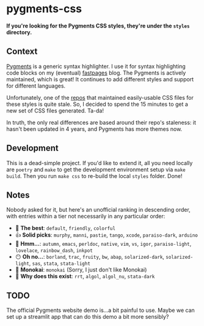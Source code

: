 # pygments-css

**If you're looking for the Pygments CSS styles, they're under the `styles` directory.**

## Context

[Pygments](https://pygments.org/) is a generic syntax highlighter.
I use it for syntax highlighting code blocks on my (eventual) [fastpages](https://github.com/fastai/fastpages) blog.
The Pygments is actively maintained, which is great!
It continues to add different styles and support for different languages.

Unfortunately, one of the [repos](https://github.com/richleland/pygments-css) that maintained easily-usable CSS files for these styles is quite stale.
So, I decided to spend the 15 minutes to get a new set of CSS files generated.
Ta-da!

In truth, the only real differences are based around their repo's staleness: it hasn't been updated in 4 years, and Pygments has more themes now. 

## Development

This is a dead-simple project. 
If you'd like to extend it, all you need locally are `poetry` and `make` to get the development environment setup via `make build`. 
Then you run `make css` to re-build the local `styles` folder. 
Done!

## Notes

Nobody asked for it, but here's an unofficial ranking in descending order, with entries within a tier not necessarily in any particular order:

- 🥇 **The best**: `default`, `friendly`, `colorful`
- 👍 **Solid picks**: `murphy`, `manni`, `pastie`, `tango`, `xcode`, `paraiso-dark`, `arduino`
- 🤔 **Hmm...**: `autumn`, `emacs`, `perldoc`, `native`, `vim`, `vs`, `igor`, `paraiso-light`,  `lovelace`, `rainbow_dash`, `inkpot`
- 😶 **Oh no...**: `borland`, `trac`, `fruity`, `bw`, `abap`, `solarized-dark`, `solarized-light`, `sas`, `stata`, `stata-light`
- 🤖 **Monokai**: `monokai` (Sorry, I just don't like Monokai)
- 💩 **Why does this exist**: `rrt`, `algol`, `algol_nu`, `stata-dark`

## TODO

The official Pygments website demo is...a bit painful to use.
Maybe we can set up a streamlit app that can do this demo a bit more sensibly?
